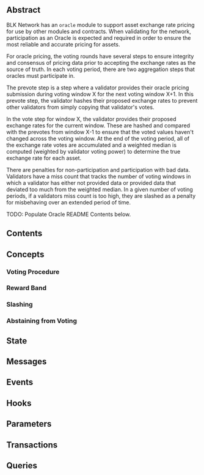 ## Abstract

BLK Network has an `oracle` module to support asset exchange rate pricing for use by other modules and contracts. When validating for the network, participation as an Oracle is expected and required in order to ensure the most reliable and accurate pricing for assets.

For oracle pricing, the voting rounds have several steps to ensure integrity and consensus of pricing data prior to accepting the exchange rates as the source of truth. In each voting period, there are two aggregation steps that oracles must participate in.

The prevote step is a step where a validator provides their oracle pricing submission during voting window X for the next voting window X+1. In this prevote step, the validator hashes their proposed exchange rates to prevent other validators from simply copying that validator's votes.

In the vote step for window X, the validator provides their proposed exchange rates for the current window. These are hashed and compared with the prevotes from window X-1 to ensure that the voted values haven't changed across the voting window. At the end of the voting period, all of the exchange rate votes are accumulated and a weighted median is computed (weighted by validator voting power) to determine the true exchange rate for each asset.

There are penalties for non-participation and participation with bad data. Validators have a miss count that tracks the number of voting windows in which a validator has either not provided data or provided data that deviated too much from the weighted median. In a given number of voting periods, if a validators miss count is too high, they are slashed as a penalty for misbehaving over an extended period of time.

TODO: Populate Oracle README Contents below.

## Contents

## Concepts

### Voting Procedure

### Reward Band

### Slashing

### Abstaining from Voting

## State

## Messages

## Events

## Hooks

## Parameters

## Transactions

## Queries
